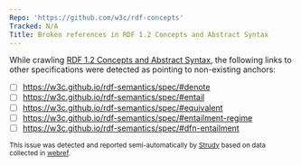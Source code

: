 ```yaml
---
Repo: 'https://github.com/w3c/rdf-concepts'
Tracked: N/A
Title: Broken references in RDF 1.2 Concepts and Abstract Syntax
---
```


While crawling [RDF 1.2 Concepts and Abstract Syntax](https://w3c.github.io/rdf-concepts/spec/), the following links to other specifications were detected as pointing to non-existing anchors:
* [ ] https://w3c.github.io/rdf-semantics/spec/#denote
* [ ] https://w3c.github.io/rdf-semantics/spec/#entail
* [ ] https://w3c.github.io/rdf-semantics/spec/#equivalent
* [ ] https://w3c.github.io/rdf-semantics/spec/#entailment-regime
* [ ] https://w3c.github.io/rdf-semantics/spec/#dfn-entailment

<sub>This issue was detected and reported semi-automatically by [Strudy](https://github.com/w3c/strudy/) based on data collected in [webref](https://github.com/w3c/webref/).</sub>
